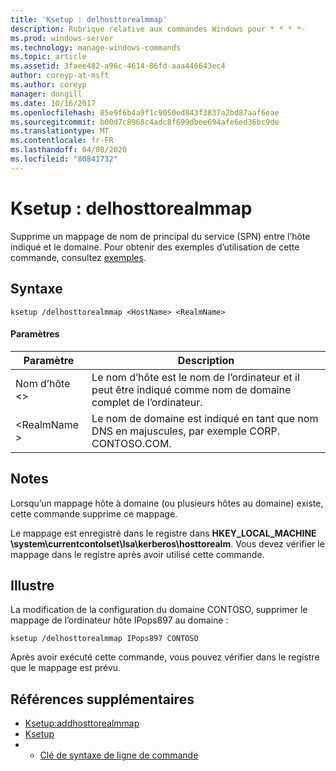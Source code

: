 ```yaml
---
title: 'Ksetup : delhosttorealmmap'
description: Rubrique relative aux commandes Windows pour * * * *-
ms.prod: windows-server
ms.technology: manage-windows-commands
ms.topic: article
ms.assetid: 3faee482-a96c-4614-86fd-aaa446643ec4
author: coreyp-at-msft
ms.author: coreyp
manager: dongill
ms.date: 10/16/2017
ms.openlocfilehash: 85e9f6b4a9f1c9050ed843f3837a2bd87aaf6eae
ms.sourcegitcommit: b00d7c8968c4adc8f699dbee694afe6ed36bc9de
ms.translationtype: MT
ms.contentlocale: fr-FR
ms.lasthandoff: 04/08/2020
ms.locfileid: "80841732"
---
```

# <a name="ksetupdelhosttorealmmap"></a>Ksetup : delhosttorealmmap



Supprime un mappage de nom de principal du service (SPN) entre l’hôte indiqué et le domaine. Pour obtenir des exemples d’utilisation de cette commande, consultez [exemples](#BKMK_Examples).

## <a name="syntax"></a>Syntaxe

```
ksetup /delhosttorealmmap <HostName> <RealmName>
```

#### <a name="parameters"></a>Paramètres

|Paramètre|Description|
|---------|-----------|
|Nom d’hôte \<>|Le nom d’hôte est le nom de l’ordinateur et il peut être indiqué comme nom de domaine complet de l’ordinateur.|
|\<RealmName >|Le nom de domaine est indiqué en tant que nom DNS en majuscules, par exemple CORP. CONTOSO.COM.|

## <a name="remarks"></a>Notes

Lorsqu’un mappage hôte à domaine (ou plusieurs hôtes au domaine) existe, cette commande supprime ce mappage.

Le mappage est enregistré dans le registre dans **HKEY_LOCAL_MACHINE \system\currentcontolset\lsa\kerberos\hosttorealm**. Vous devez vérifier le mappage dans le registre après avoir utilisé cette commande.

## <a name="examples"></a><a name=BKMK_Examples></a>Illustre

La modification de la configuration du domaine CONTOSO, supprimer le mappage de l’ordinateur hôte IPops897 au domaine :
```
ksetup /delhosttorealmmap IPops897 CONTOSO
```
Après avoir exécuté cette commande, vous pouvez vérifier dans le registre que le mappage est prévu.

## <a name="additional-references"></a>Références supplémentaires

-   [Ksetup:addhosttorealmmap](ksetup-addhosttorealmmap.md)
-   [Ksetup](ksetup.md)
-   - [Clé de syntaxe de ligne de commande](command-line-syntax-key.md)